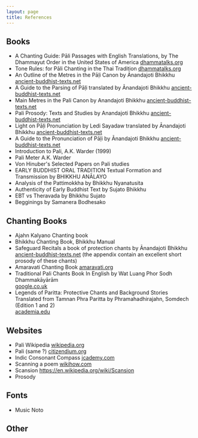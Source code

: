 ```yaml
---
layout: page
title: References 
---
```


## Books

- A Chanting Guide: Pāli Passages with English Translations, by The Dhammayut Order in the United States of America [dhammatalks.org](https://www.dhammatalks.org/ebook_index.html)
- Tone Rules: for Pāli Chanting in the Thai Tradition [dhammatalks.org](https://www.dhammatalks.org/Archive/Writings/ChantingToneGuide151003.pdf)
- An Outline of the Metres in the Pāḷi Canon by Ānandajoti Bhikkhu [ancient-buddhist-texts.net](https://www.ancient-buddhist-texts.net/Textual-Studies/Outline/index.htm)
- A Guide to the Parsing of Pāḷi translated by Ānandajoti Bhikkhu [ancient-buddhist-texts.net](https://www.ancient-buddhist-texts.net/Textual-Studies/Grammar/The-Parsing-of-Pali.htm)
- Main Metres in the Pali Canon by Anandajoti Bhikkhu [ancient-buddhist-texts.net](https://www.ancient-buddhist-texts.net/Textual-Studies/Grammar/Main-Metres.pdf)
- Pali Prosody: Texts and Studies by Anandajoti Bhikkhu [ancient-buddhist-texts.net](https://www.ancient-buddhist-texts.net/Textual-Studies/Pali-Prosody/Pali-Prosody.pdf)
- Light on Pāḷi Pronunciation by Ledi Sayadaw translated by Ānandajoti Bhikkhu [ancient-buddhist-texts.net](https://www.ancient-buddhist-texts.net/Textual-Studies/Grammar/Light-on-Pali-Pronunciation.htm)
- A Guide to the Pronunciation of Pāḷi by Ānandajoti Bhikkhu [ancient-buddhist-texts.net](https://www.ancient-buddhist-texts.net/Textual-Studies/Grammar/The-Pronunciation-of-Pali.htm)
- Introduction to Pali, A.K. Warder (1999)
- Pali Meter A.K. Warder
- Von Hinuber's Selected Papers on Pali studies
- EARLY BUDDHIST ORAL TRADITION Textual Formation and Transmission by BHIKKHU ANĀLAYO 
- Analysis of the Pattimokkha by Bhikkhu Nyanatusita
- Authenticity of Early Buddhist Text by Sujato Bhikkhu
- EBT vs Theravada by Bhikkhu Sujato
- Begginings by Samanera Bodhesako 

## Chanting Books

- Ajahn Kalyano Chanting book
- Bhikkhu Chanting Book, Bhikkhu Manual
- Safeguard Recitals a book of protection chants by Ānandajoti Bhikkhu [ancient-buddhist-texts.net](https://www.ancient-buddhist-texts.net/Texts-and-Translations/Safeguard/Safeguard-Recitals.pdf) (the appendix contain an excellent short prosody of these chants)
- Amaravati Chanting Book [amaravati.org](https://www.amaravati.org/dhamma-books/chanting-book/)
- Traditional Pali Chants Book In English by Wat Luang Phor Sodh Dhammakāyārām  
[google.co.uk](https://books.google.co.uk/books?id=paq-DwAAQBAJ&lpg=PA93&ots=LvUw3tmpk1&dq=the%20legend%20paritta&hl=fr&pg=PR3#v=onepage&q=the%20legend%20paritta&f=false)
- Legends of Paritta: Protective Chants and Background Stories Translated from Tamnan Phra Paritta by Phramahadhirajahn, Somdech (Edition 1 and 2)  
[academia.edu](https://www.academia.edu/6532057/Phramahadhirajahns_Legends_of_Paritta_Protective_Chants_and_Background_Stories_Tamnan_Phra_Paritta_Phravitesdhammakavi_2011)

## Websites

- Pali Wikipedia [wikipedia.org](https://en.wikipedia.org/wiki/Pali)
- Pali (same ?) [citizendium.org](https://citizendium.org/wiki/Pali)
- Indic Consonant Compass [jcademy.com](http://media.jcademy.com/12-lang-indic-compass-large-3.1/story.html)
- Scanning a poem [wikihow.com](https://www.wikihow.com/Scan-a-Poem)
- Scansion https://en.wikipedia.org/wiki/Scansion
- Prosody

## Fonts

- Music Noto

## Other





